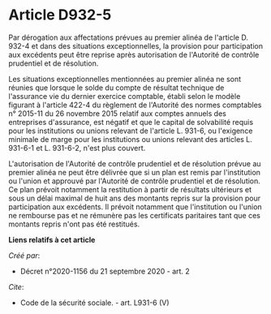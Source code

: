 # Article D932-5

Par dérogation aux affectations prévues au premier alinéa de l'article D. 932-4 et dans des situations exceptionnelles, la
provision pour participation aux excédents peut être reprise après autorisation de l'Autorité de contrôle prudentiel et de
résolution. 

Les situations exceptionnelles mentionnées au premier alinéa ne sont réunies que lorsque le solde du compte de résultat
technique de l'assurance vie du dernier exercice comptable, établi selon le modèle figurant à l'article 422-4 du règlement de
l'Autorité des normes comptables n° 2015-11 du 26 novembre 2015 relatif aux comptes annuels des entreprises d'assurance, est
négatif et que le capital de solvabilité requis pour les institutions ou unions relevant de l'article L. 931-6, ou l'exigence
minimale de marge pour les institutions ou unions relevant des articles L. 931-6-1 et L. 931-6-2, n'est plus couvert. 

L'autorisation de l'Autorité de contrôle prudentiel et de résolution prévue au premier alinéa ne peut être délivrée que si un
plan est remis par l'institution ou l'union et approuvé par l'Autorité de contrôle prudentiel et de résolution. Ce plan
prévoit notamment la restitution à partir de résultats ultérieurs et sous un délai maximal de huit ans des montants repris
sur la provision pour participation aux excédents. Il prévoit notamment que l'institution ou l'union ne rembourse pas et ne
rémunère pas les certificats paritaires tant que ces montants repris n'ont pas été restitués.

**Liens relatifs à cet article**

_Créé par_:

  - Décret n°2020-1156 du 21 septembre 2020 - art. 2

_Cite_:

  - Code de la sécurité sociale. - art. L931-6 (V)

